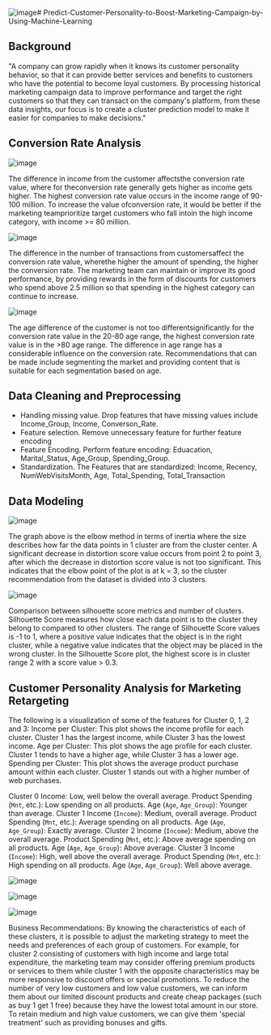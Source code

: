 ![image](https://github.com/Yasmin63/Predict-Customer-Personality-to-Boost-Marketing-Campaign-by-Using-Machine-Learning/assets/146631940/dbc8bbf4-ed0e-4401-a5d2-ad21b72a197b)# Predict-Customer-Personality-to-Boost-Marketing-Campaign-by-Using-Machine-Learning

## Background
"A company can grow rapidly when it knows its customer personality behavior, so that it can provide better services and benefits to customers who have the potential to become loyal customers. By processing historical marketing campaign data to improve performance and target the right customers so that they can transact on the company's platform, from these data insights, our focus is to create a cluster prediction model to make it easier for companies to make decisions."



## Conversion Rate Analysis 

![image](https://github.com/Yasmin63/Predict-Customer-Personality-to-Boost-Marketing-Campaign-by-Using-Machine-Learning/assets/146631940/de5533b9-e423-4ead-8fa9-98c9be9ddb81)

The difference in income from the customer affectsthe conversion rate value, where for theconversion rate generally gets higher as income gets higher. The highest conversion rate value occurs in the income range of 90-100 million.
To increase the value ofconversion rate, it would be better if the marketing teamprioritize target customers who fall intoin the high income category, with income >= 80 million.

![image](https://github.com/Yasmin63/Predict-Customer-Personality-to-Boost-Marketing-Campaign-by-Using-Machine-Learning/assets/146631940/e76d35c5-08d5-4e52-a6fc-c88e08ec2c9d)

The difference in the number of transactions from customersaffect the conversion rate value, wherethe higher the amount of spending, the higher the conversion rate. 
The marketing team can maintain or improve its good performance, by providing rewards in the form of discounts for customers who spend above 2.5 million so that spending in the highest category can continue to increase.

![image](https://github.com/Yasmin63/Predict-Customer-Personality-to-Boost-Marketing-Campaign-by-Using-Machine-Learning/assets/146631940/569cc6ec-a12c-4886-a149-0870ea9dc484)

The age difference of the customer is not too differentsignificantly for the conversion rate value in the 20-80 age range, the highest conversion rate value is in the >80 age range.
The difference in age range has a considerable influence on the conversion rate. Recommendations that can be made include segmenting the market and providing content that is suitable for each segmentation based on age.



## Data Cleaning and Preprocessing
- Handling missing value. Drop features that have missing values include Income_Group, Income, Converson_Rate.
- Feature selection. Remove unnecessary feature for further feature encoding
- Feature Encoding. Perform feature encoding: Eduacation, Marital_Status, Age_Group, Spending_Group.
- Standardization. The Features that are standardized: Income, Recency, NumWebVisitsMonth, Age, Total_Spending, Total_Transaction



## Data Modeling
![image](https://github.com/Yasmin63/Predict-Customer-Personality-to-Boost-Marketing-Campaign-by-Using-Machine-Learning/assets/146631940/d16ea792-9a19-477e-af4d-3c5c9db18c85)

The graph above is the elbow method in terms of inertia where the size describes how far the data points in 1 cluster are from the cluster center. A significant decrease in distortion score value occurs from point 2 to point 3, after which the decrease in distortion score value is not too significant. This indicates that the elbow point of the plot is at k = 3, so the cluster recommendation from the dataset is divided into 3 clusters.

![image](https://github.com/Yasmin63/Predict-Customer-Personality-to-Boost-Marketing-Campaign-by-Using-Machine-Learning/assets/146631940/1015ed3e-9951-4872-a44e-1d4c9f1f989c)

Comparison between silhouette score metrics and number of clusters. Silhouette Score measures how close each data point is to the cluster they belong to compared to other clusters. The range of Silhouette Score values is -1 to 1, where a positive value indicates that the object is in the right cluster, while a negative value indicates that the object may be placed in the wrong cluster. In the Silhouette Score plot, the highest score is in cluster range 2 with a score value > 0.3.



## Customer Personality Analysis for Marketing Retargeting

The following is a visualization of some of the features for Cluster 0, 1, 2 and 3:
Income per Cluster: This plot shows the income profile for each cluster. Cluster 1 has the largest income, while Cluster 3 has the lowest income.
Age per Cluster: This plot shows the age profile for each cluster. Cluster 1 tends to have a higher age, while Cluster 3 has a lower age.
Spending per Cluster: This plot shows the average product purchase amount within each cluster. Cluster 1 stands out with a higher number of web purchases.

Cluster 0
Income: Low, well below the overall average.
Product Spending (`Mnt`, etc.): Low spending on all products.
Age (`Age`, `Age_Group`): Younger than average.
Cluster 1
Income (`Income`): Medium, overall average.
Product Spending (`Mnt`, etc.): Average spending on all products.
Age (`Age`, `Age_Group`): Exactly average.
Cluster 2
Income (`Income`): Medium, above the overall average.
Product Spending (`Mnt`, etc.): Above average spending on all products.
Age (`Age`, `Age_Group`): Above average.
Cluster 3
Income (`Income`): High, well above the overall average.
Product Spending (`Mnt`, etc.): High spending on all products.
Age (`Age`, `Age_Group`): Well above average.

![image](https://github.com/Yasmin63/Predict-Customer-Personality-to-Boost-Marketing-Campaign-by-Using-Machine-Learning/assets/146631940/3c009a56-1885-49f1-8d8e-ca336c5d35dc)

![image](https://github.com/Yasmin63/Predict-Customer-Personality-to-Boost-Marketing-Campaign-by-Using-Machine-Learning/assets/146631940/2361acdf-8184-471e-934c-823f32be1545)

![image](https://github.com/Yasmin63/Predict-Customer-Personality-to-Boost-Marketing-Campaign-by-Using-Machine-Learning/assets/146631940/86cbdf38-d1e9-495a-9d3a-7782f1ed1a87)


Business Recommendations:
By knowing the characteristics of each of these clusters, it is possible to adjust the marketing strategy to meet the needs and preferences of each group of customers. For example, for cluster 2 consisting of customers with high income and large total expenditure, the marketing team may consider offering premium products or services to them while cluster 1 with the opposite characteristics may be more responsive to discount offers or special promotions.
To reduce the number of very low customers and low value customers, we can inform them about our limited discount products and create cheap packages (such as buy 1 get 1 free) because they have the lowest total amount in our store.
To retain medium and high value customers, we can give them 'special treatment' such as providing bonuses and gifts.
















